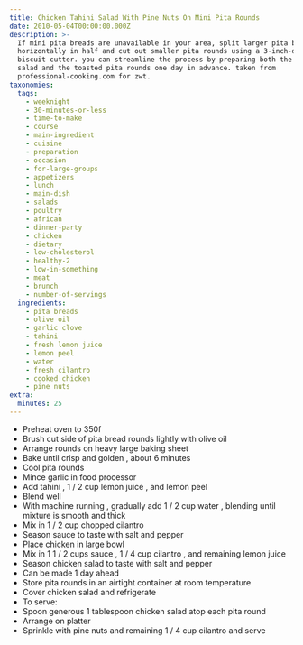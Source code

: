 ```yaml
---
title: Chicken Tahini Salad With Pine Nuts On Mini Pita Rounds
date: 2010-05-04T00:00:00.000Z
description: >-
  If mini pita breads are unavailable in your area, split larger pita breads
  horizontally in half and cut out smaller pita rounds using a 3-inch-diameter
  biscuit cutter. you can streamline the process by preparing both the chicken
  salad and the toasted pita rounds one day in advance. taken from
  professional-cooking.com for zwt.
taxonomies:
  tags:
    - weeknight
    - 30-minutes-or-less
    - time-to-make
    - course
    - main-ingredient
    - cuisine
    - preparation
    - occasion
    - for-large-groups
    - appetizers
    - lunch
    - main-dish
    - salads
    - poultry
    - african
    - dinner-party
    - chicken
    - dietary
    - low-cholesterol
    - healthy-2
    - low-in-something
    - meat
    - brunch
    - number-of-servings
  ingredients:
    - pita breads
    - olive oil
    - garlic clove
    - tahini
    - fresh lemon juice
    - lemon peel
    - water
    - fresh cilantro
    - cooked chicken
    - pine nuts
extra:
  minutes: 25
---
```

 - Preheat oven to 350f
 - Brush cut side of pita bread rounds lightly with olive oil
 - Arrange rounds on heavy large baking sheet
 - Bake until crisp and golden , about 6 minutes
 - Cool pita rounds
 - Mince garlic in food processor
 - Add tahini , 1 / 2 cup lemon juice , and lemon peel
 - Blend well
 - With machine running , gradually add 1 / 2 cup water , blending until mixture is smooth and thick
 - Mix in 1 / 2 cup chopped cilantro
 - Season sauce to taste with salt and pepper
 - Place chicken in large bowl
 - Mix in 1 1 / 2 cups sauce , 1 / 4 cup cilantro , and remaining lemon juice
 - Season chicken salad to taste with salt and pepper
 - Can be made 1 day ahead
 - Store pita rounds in an airtight container at room temperature
 - Cover chicken salad and refrigerate
 - To serve:
 - Spoon generous 1 tablespoon chicken salad atop each pita round
 - Arrange on platter
 - Sprinkle with pine nuts and remaining 1 / 4 cup cilantro and serve
